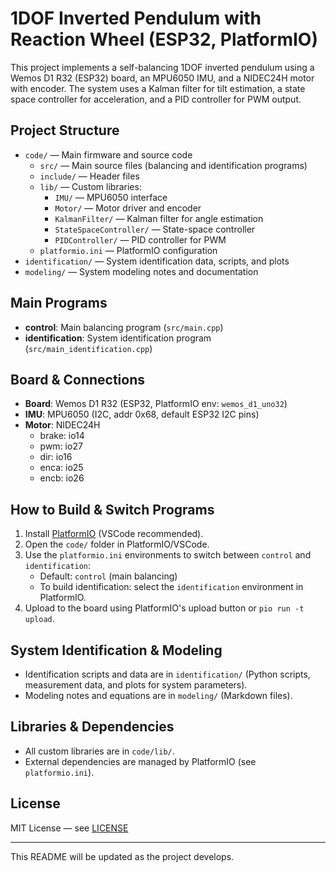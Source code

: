 # 1DOF Inverted Pendulum with Reaction Wheel (ESP32, PlatformIO)

This project implements a self-balancing 1DOF inverted pendulum using a Wemos D1 R32 (ESP32) board, an MPU6050 IMU, and a NIDEC24H motor with encoder. The system uses a Kalman filter for tilt estimation, a state space controller for acceleration, and a PID controller for PWM output.

## Project Structure
- `code/` — Main firmware and source code
  - `src/` — Main source files (balancing and identification programs)
  - `include/` — Header files
  - `lib/` — Custom libraries:
    - `IMU/` — MPU6050 interface
    - `Motor/` — Motor driver and encoder
    - `KalmanFilter/` — Kalman filter for angle estimation
    - `StateSpaceController/` — State-space controller
    - `PIDController/` — PID controller for PWM
  - `platformio.ini` — PlatformIO configuration
- `identification/` — System identification data, scripts, and plots
- `modeling/` — System modeling notes and documentation

## Main Programs
- **control**: Main balancing program (`src/main.cpp`)
- **identification**: System identification program (`src/main_identification.cpp`)

## Board & Connections
- **Board**: Wemos D1 R32 (ESP32, PlatformIO env: `wemos_d1_uno32`)
- **IMU**: MPU6050 (I2C, addr 0x68, default ESP32 I2C pins)
- **Motor**: NIDEC24H
  - brake: io14
  - pwm: io27
  - dir: io16
  - enca: io25
  - encb: io26

## How to Build & Switch Programs
1. Install [PlatformIO](https://platformio.org/) (VSCode recommended).
2. Open the `code/` folder in PlatformIO/VSCode.
3. Use the `platformio.ini` environments to switch between `control` and `identification`:
   - Default: `control` (main balancing)
   - To build identification: select the `identification` environment in PlatformIO.
4. Upload to the board using PlatformIO's upload button or `pio run -t upload`.

## System Identification & Modeling
- Identification scripts and data are in `identification/` (Python scripts, measurement data, and plots for system parameters).
- Modeling notes and equations are in `modeling/` (Markdown files).

## Libraries & Dependencies
- All custom libraries are in `code/lib/`.
- External dependencies are managed by PlatformIO (see `platformio.ini`).

## License
MIT License — see [LICENSE](LICENSE)

---
This README will be updated as the project develops.
